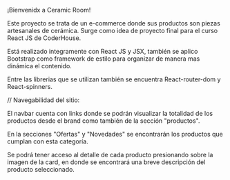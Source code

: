¡Bienvenidx a Ceramic Room!

Este proyecto se trata de un e-commerce donde sus productos son piezas artesanales de cerámica. Surge como idea de proyecto final para el curso React JS de CoderHouse.

Está realizado integramente con React JS y JSX, también se aplico Bootstrap como framework de estilo para organizar de manera mas dinámica el contenido. 

Entre las librerias que se utilizan también se encuentra React-router-dom y React-spinners.


// Navegabilidad del sitio:

El navbar cuenta con links donde se podrán visualizar la totalidad de los productos desde el brand como también de la sección "productos". 

En la secciones "Ofertas" y "Novedades" se encontrarán los productos que cumplan con esta categoría.

Se podrá tener acceso al detalle de cada producto presionando sobre la imagen de la card, en donde se encontrará una breve descripción del producto seleccionado.